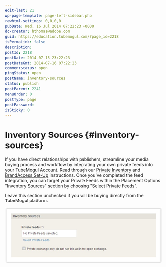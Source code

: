 ```yaml
---
edit-last: 21
wp-page-template: page-left-sidebar.php
rawhtml-settings: 0,0,0,0
pubDate: Wed, 16 Jul 2014 07:22:23 +0000
dc-creator: hthomas@adobe.com
guid: https://education.tubemogul.com/?page_id=2218
isPermaLink: false
description: 
postId: 2218
postDate: 2014-07-15 23:22:23
postDateGmt: 2014-07-16 07:22:23
commentStatus: open
pingStatus: open
postName: inventory-sources
status: publish
postParent: 2241
menuOrder: 0
postType: page
postPassword: 
isSticky: 0
---
```


# Inventory Sources {#inventory-sources}

If you have direct relationships with publishers,  streamline your media buying process and workflow by integrating your own private feeds into your TubeMogul Account.  Read through our [Private Inventory](../../../../dsp/planning/private-inventory.md) and [BrandAccess Set-Up](../../../../dsp/planning/private-inventory/brandaccess.md) instructions. Once you've completed the feed integration, you can target your Private Feeds within the Placement Options "Inventory Sources" section by choosing "Select Private Feeds".
  
Leave this section unchecked if you will be buying directly from the TubeMogul platform.
  
[ ![image2013-3-25 13-47-38](assets/image2013-3-25-13-47-381.jpeg)](assets/image2013-3-25-13-47-381.jpeg)

